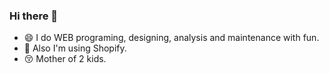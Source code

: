 ### Hi there 👋

- 😄 I do WEB programing, designing, analysis and maintenance with fun.
- 🥳 Also I'm using Shopify.
- 😚 Mother of 2 kids.

